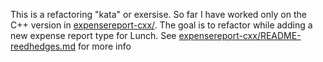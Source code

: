 
This is a refactoring "kata" or exersise.  So far I have worked only on the C++ version
in [expensereport-cxx/](expensereport-cxx/).  The goal is to refactor while adding a new expense report type
for Lunch.  See [expensereport-cxx/README-reedhedges.md](expensereport-cxx/README-reedhedges.md) for more info
